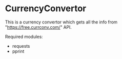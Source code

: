 # CurrencyConvertor

This is a currency convertor which gets all the info from "https://free.currconv.com/" API.

Required modules:
* requests
* pprint
